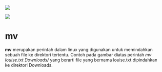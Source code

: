 <img src = "https://github.com/user-attachments/assets/46bc08a4-c5b7-4ac4-8d20-deff7e90b3de"/> 
<p></p>
<img src = "https://github.com/user-attachments/assets/dad600ae-7e4c-480a-8d05-e371e46fda7e"/>
<p></p>
<H1>mv</H1>
<b>mv</b> merupakan perintah dalam linux yang digunakan untuk memindahkan sebuah file ke direktori tertentu. Contoh pada gambar diatas perintah <i>mv louise.txt Downloads/</i> yang berarti file yang bernama louise.txt dipindahkan ke direktori Downloads.
